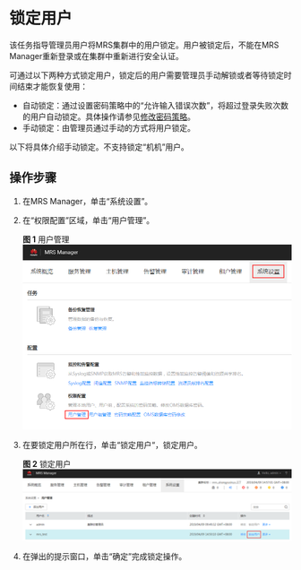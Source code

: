 # 锁定用户<a name="ZH-CN_TOPIC_0174499507"></a>

该任务指导管理员用户将MRS集群中的用户锁定。用户被锁定后，不能在MRS Manager重新登录或在集群中重新进行安全认证。

可通过以下两种方式锁定用户，锁定后的用户需要管理员手动解锁或者等待锁定时间结束才能恢复使用：

-   自动锁定：通过设置密码策略中的“允许输入错误次数”，将超过登录失败次数的用户自动锁定。具体操作请参见[修改密码策略](修改密码策略-187.md#ZH-CN_TOPIC_0174499513)。
-   手动锁定：由管理员通过手动的方式将用户锁定。

以下将具体介绍手动锁定。不支持锁定“机机”用户。

## 操作步骤<a name="zh-cn_topic_0139052703_zh-cn_topic_0050661071_zh-cn_topic_0043021168_section6632862715231"></a>

1.  在MRS Manager，单击“系统设置”。
2.  在“权限配置”区域，单击“用户管理”。

    **图 1**  用户管理<a name="zh-cn_topic_0139052703_zh-cn_topic_0050661071_fig14712105674010"></a>  
    ![](figures/用户管理-25.png "用户管理-25")

3.  在要锁定用户所在行，单击“锁定用户“，锁定用户。

    **图 2**  锁定用户<a name="zh-cn_topic_0139052703_zh-cn_topic_0050661071_fig1566837205112"></a>  
    ![](figures/锁定用户-26.png "锁定用户-26")

4.  在弹出的提示窗口，单击“确定”完成锁定操作。

